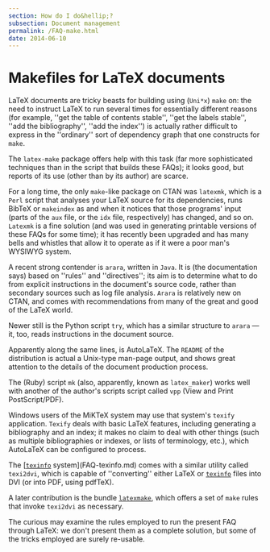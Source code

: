 ```yaml
---
section: How do I do&hellip;?
subsection: Document management
permalink: /FAQ-make.html
date: 2014-06-10
---
```


# Makefiles for LaTeX documents

LaTeX documents are tricky beasts for building using
(`Uni*x`) `make` on: the need to
instruct LaTeX to run several times for essentially different
reasons (for example, ''get the table of contents stable'', ''get the
labels stable'', ''add the bibliography'', ''add the index'') is
actually rather difficult to express in the ''ordinary'' sort of
dependency graph that one constructs for `make`.

The `latex-make` package offers help with this task (far more
sophisticated techniques than in the script that builds these FAQs); it
looks good, but reports of its use (other than by its author) are scarce.

For a long time, the only `make`-like package on CTAN
was `latexmk`, which is a `Perl`
script that analyses your LaTeX source for its dependencies, runs
BibTeX or `makeindex` as and when it notices that those
programs' input (parts of the `aux` file, or the
`idx` file, respectively) has changed, and so on.
`Latexmk` is a fine 
solution (and was used in generating printable versions of these
FAQs for some time); it has recently been upgraded and has
many bells and whistles that allow it to operate as if it were a poor
man's WYSIWYG system.

A recent strong contender is `arara`, written in
`Java`.  It is (the documentation says) based on ''rules''
and ''directives''; its aim is to determine what to do from explicit
instructions in the document's source code, rather than secondary
sources such as log file analysis.  `Arara` is relatively new
on CTAN, and comes with recommendations from many of the great and
good of the LaTeX world.

Newer still is the Python script `try`, which has a similar
structure to `arara`&nbsp;&mdash; it, too, reads instructions in the
document source.

Apparently along the same lines, is AutoLaTeX.  The `README`
of the distribution is actual a Unix-type man-page output, and shows
great attention to the details of the document production process.

The (Ruby) script `mk` (also, apparently, known as
`latex_maker`) works well with another of the author's
scripts script called `vpp` (View and Print
PostScript/PDF).

Windows users of the MiKTeX system may use that system's
`texify` application.  `Texify` deals with basic
LaTeX features, including generating a bibliography and an index;
it makes no claim to deal with other things (such as multiple
bibliographies or indexes, or lists of terminology, etc.), which
AutoLaTeX can be configured to process.

The [[`texinfo`](https://ctan.org/pkg/texinfo) system](FAQ-texinfo.md) comes with a similar
utility called `texi2dvi`, which is capable of ''converting''
either LaTeX or [`texinfo`](https://ctan.org/pkg/texinfo) files into DVI (or into
PDF, using pdfTeX).

A later contribution is the bundle [`latexmake`](https://ctan.org/pkg/latexmake), which
offers a set of `make` rules that invoke `texi2dvi`
as necessary.

The curious may examine the rules employed to run the present
FAQ through LaTeX: we don't present them as a complete
solution, but some of the tricks employed are surely re-usable.

